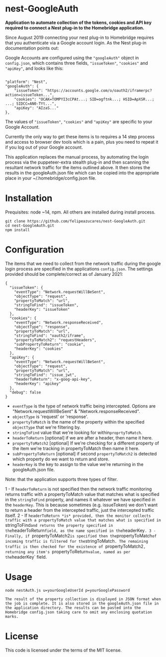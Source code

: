 
# nest-GoogleAuth

**Application to automate collection of the tokens, cookies and API key required to connect a Nest plug-in to the Homebridge application.**

Since August 2019 connecting your nest plug-in to Homebridge requires that you authenticate via a Google account login. As the Nest plug-in documentation points out:

Google Accounts are configured using the `"googleAuth"` object in `config.json`, which contains three fields, `"issueToken"`, `"cookies"` and `"apiKey"`, and looks like this:
 
```

"platform": "Nest",
"googleAuth": {
    "issueToken": "https://accounts.google.com/o/oauth2/iframerpc?action=issueToken...",
    "cookies": "OCAK=TOMPYI3cCPAt...; SID=ogftnk...; HSID=ApXSR...; ...; SIDCC=AN0-TYt...",
    "apiKey": "AIzaS..."
},

```

The values of `"issueToken"`, `"cookies"` and `"apiKey"` are specific to your Google Account.

Currently the only way to get these items is to requires a 14 step process and access to browser dev tools which is a pain, plus you need to repeat it if you log out of your Google account.  

This application replaces the manual process, by automating the login process via the puppeteer-extra stealth plug-in and then scanning the resultant network traffic for the items outlined above. It then stores the results in the googleAuth.json file which can be copied into the appropriate place in your ~/.homebridge/config.json file.

# Installation

Prequisites: node ~14, npm. All others are installed during install process.

	git clone https://github.com/felipeazucares/nest-GoogleAuth.git
    cd nest-GoogleAuth.git
    npm install

# Configuration

The items that we need to collect from the network traffic during the google login process are specified in the applications `config.json`. The settings provided should be complete/correct as of January 2021:  

```
{
  "issueToken": {
    "eventType": "Network.requestWillBeSent",
    "objectType": "request",
    "propertyToMatch": "url",
    "stringToFind": "issueToken",
    "headerKey": "issueToken"
  },
  "cookies": {
    "eventType": "Network.responseReceived",
    "objectType": "response",
    "propertyToMatch": "url",
    "stringToFind": "oauth2/iframe",
    "propertyToMatch2": "requestHeaders",
    "subPropertyToReturn": "cookie",
    "headerKey": "cookies"
  },
  "apiKey": {
    "eventType": "Network.requestWillBeSent",
    "objectType": "request",
    "propertyToMatch": "url",
    "stringToFind": "issue_jwt",
    "headerToReturn": "x-goog-api-key",
    "headerKey": "apikey"
  },
  "debug": false
}

```
 - `eventType` is the type of network traffic being intercepted. Options are "Network.requestWillBeSent" & "Network.responseReceived".
 - `objectType` is 'request' or 'response'.
 - `propertyToMatch` is the name of the property within the specified `objectType` that we're filtering by. 
 - `stringToFind` value that we're looking for within`proprtyToMatch`. 
 - `headerToReturn` [optional] if we are after a header, then name it here. 
 - `propertyToMatch2` [optional] If we're checking for a different property of the item we're tracking in propertyToMatch then name it here. 
 - `subPropertyToReturn` [optional] if second `propertyToMatch2` is detected which property do we want to return and store. 
 - `headerKey` is the key to assign to the value we're returning in the googleAuth.json
   file.
  
Note: that the application supports three types of filter.

1 - If `headerToReturn` is not specified then the network traffic monitoring returns traffic with a propertyToMatch value that matches what is specified in the `stringToFind` property, and names it whatever we have specified in the `headerKey`. This is because sometimes (e.g. issueToken) we don't want to return a header from the intercepted traffic, just the intercepted traffic itself. 
2 - If `headerToReturn *is* provided, then the monitor collects traffic with a propertyToMatch value that matches what is specified in `stringToFind` and returns the property specified in the `headerToReturn` field, as the name specified in the `headerKey`.
3 - Finally, if `propertyToMatch2` is specified then the `propertyToMatch` of incoming traffic is filtered for the `stringToMatch`. The remaining traffic is then checked for the existence of `propertyToMatch2`, returning any item's `propertyToReturn` value, named as per the `headerKey` field. 

# Usage

    node nestAuth.js u=yourGoogleUserId p=yourGooglePassword

    The result of the property collection is displayed in JSON format when the job is complete. It is also stored in the googleAuth.json file in the application directory. The results can be pasted into the Homebridge config.json taking care to omit any enclosing quotation marks.

# License
This code is licensed under the terms of the MIT license.
